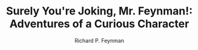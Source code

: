 ---
title: "Surely You're Joking, Mr. Feynman!: Adventures of a Curious Character"
subtitle: ""
description: ""
layout: book
author: Richard P. Feynman
started: 2013-02-25
read: 2013-02-25
status: read
rating: 4
color: 
cover: 
pages: 391
progress: 0
link: 
---